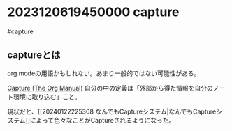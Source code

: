 # 2023120619450000 capture
#capture

## captureとは
org modeの用語かもしれない。あまり一般的ではない可能性がある。

[Capture (The Org Manual)](https://orgmode.org/manual/Capture.html)
自分の中の定義は「外部から得た情報を自分のノート環境に取り込む」こと。

現状だと、[[20240122225308 なんでもCaptureシステム|なんでもCaptureシステム]]によって色々なことがCaptureされるようになった。